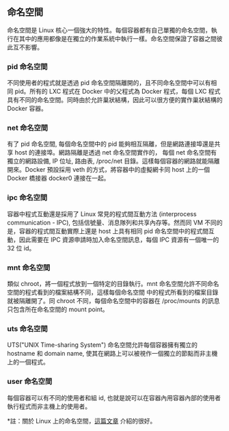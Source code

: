 ## 命名空間
命名空間是 Linux 核心一個強大的特性。每個容器都有自己單獨的命名空間，執行在其中的應用都像是在獨立的作業系統中執行一樣。命名空間保證了容器之間彼此互不影響。

### pid 命名空間
不同使用者的程式就是透過 pid 命名空間隔離開的，且不同命名空間中可以有相同 pid。所有的 LXC 程式在 Docker 中的父程式為 Docker 程式，每個 LXC 程式具有不同的命名空間。同時由於允許巢狀結構，因此可以很方便的實作巢狀結構的 Docker 容器。

### net 命名空間
有了 pid 命名空間, 每個命名空間中的 pid 能夠相互隔離，但是網路連接埠還是共享 host 的連接埠。網路隔離是透過 net 命名空間實作的， 每個 net 命名空間有獨立的網路設備, IP 位址, 路由表, /proc/net 目錄。這樣每個容器的網路就能隔離開來。Docker 預設採用 veth 的方式，將容器中的虛擬網卡同 host 上的一個 Docker 橋接器 docker0 連接在一起。

### ipc 命名空間
容器中程式互動還是採用了 Linux 常見的程式間互動方法 (interprocess communication - IPC), 包括信號量、消息隊列和共享內存等。然而同 VM 不同的是，容器的程式間互動實際上還是 host 上具有相同 pid 命名空間中的程式間互動，因此需要在 IPC 資源申請時加入命名空間訊息，每個 IPC 資源有一個唯一的 32 位 id。

### mnt 命名空間
類似 chroot，將一個程式放到一個特定的目錄執行。mnt 命名空間允許不同命名空間的程式看到的檔案結構不同，這樣每個命名空間 中的程式所看到的檔案目錄就被隔離開了。同 chroot 不同，每個命名空間中的容器在 /proc/mounts 的訊息只包含所在命名空間的 mount point。

### uts 命名空間
UTS("UNIX Time-sharing System") 命名空間允許每個容器擁有獨立的 hostname 和 domain name, 使其在網路上可以被視作一個獨立的節點而非主機上的一個程式。

### user 命名空間
每個容器可以有不同的使用者和組 id, 也就是說可以在容器內用容器內部的使用者執行程式而非主機上的使用者。

*註：關於 Linux 上的命名空間，[這篇文章](http://blog.scottlowe.org/2013/09/04/introducing-linux-network-namespaces/) 介紹的很好。
